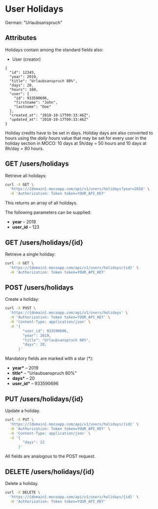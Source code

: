 # User Holidays

German: "Urlaubsanspruch"

## Attributes

Holidays contain among the standard fields also:

- User (creator)

```json5
{
  "id": 12345,
  "year": 2019,
  "title": "Urlaubsanspruch 80%",
  "days": 20,
  "hours": 160,
  "user": {
    "id": 933590696,
    "firstname": "John",
    "lastname": "Doe"
  },
  "created_at": "2018-10-17T09:33:46Z",
  "updated_at": "2018-10-17T09:33:46Z"
}
```

Holiday credits have to be set in days. Holiday days are also converted to hours using the _daily hours_ value that may
be set for every user in the holiday section in MOCO: 10 days at 5h/day = 50 hours and 10 days at 8h/day = 80 hours.

## GET /users/holidays

Retrieve all holidays:

```bash
curl -X GET \
  'https://{domain}.mocoapp.com/api/v1/users/holidays?year=2018' \
  -H 'Authorization: Token token=YOUR_API_KEY'
```

This returns an array of all holidays.

The following parameters can be supplied:

- **year** – 2018
- **user_id** – 123

## GET /users/holidays/{id}

Retrieve a single holiday:

```bash
curl -X GET \
  'https://{domain}.mocoapp.com/api/v1/users/holidays/{id}' \
  -H 'Authorization: Token token=YOUR_API_KEY'
```

## POST /users/holidays

Create a holiday:

```bash
curl -X POST \
  'https://{domain}.mocoapp.com/api/v1/users/holidays' \
  -H 'Authorization: Token token=YOUR_API_KEY' \
  -H 'Content-Type: application/json' \
  -d '{
        "user_id": 933590696,
        "year": 2019,
        "title": "Urlaubsanspruch 80%",
        "days": 20,
      }'
```

Mandatory fields are marked with a star (\*):

- **year\*** – 2019
- **title\*** – "Urlaubsanspruch 80%"
- **days\*** – 20
- **user_id\*** – 933590696

## PUT /users/holidays/{id}

Update a holiday.

```bash
curl -X PUT \
  'https://{domain}.mocoapp.com/api/v1/users/holidays/{id}' \
  -H 'Authorization: Token token=YOUR_API_KEY' \
  -H 'Content-Type: application/json' \
  -d '{
        "days": 22
      }'
```

All fields are analogous to the POST request.

## DELETE /users/holidays/{id}

Delete a holiday.

```bash
curl -X DELETE \
  'https://{domain}.mocoapp.com/api/v1/users/holidays/{id}' \
  -H 'Authorization: Token token=YOUR_API_KEY'
```
